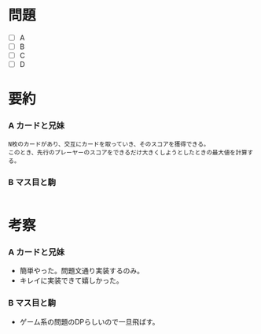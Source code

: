 # 問題
* [ ] A
* [ ] B
* [ ] C
* [ ] D

# 要約
### A カードと兄妹
```text
N枚のカードがあり、交互にカードを取っていき、そのスコアを獲得できる。
このとき、先行のプレーヤーのスコアをできるだけ大きくしようとしたときの最大値を計算する。
```

### B マス目と駒
```text
```

# 考察
### A カードと兄妹
- 簡単やった。問題文通り実装するのみ。
- キレイに実装できて嬉しかった。

### B マス目と駒
- ゲーム系の問題のDPらしいので一旦飛ばす。
